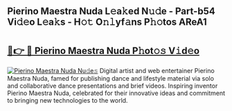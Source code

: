 ## Pierino Maestra Nuda L𝚎a𝚔ed N𝚞𝚍e - Part-b54 Vi𝚍𝚎o L𝚎a𝚔s - H𝚘𝚝 O𝚗𝚕yf𝚊ns P𝚑𝚘tos AReA1

# <h2><a href="http://kf1r6o1.oniu.top/?m=Pierino+Maestra+Nuda">🔗👉 🔴 Pierino Maestra Nuda P𝚑ot𝚘𝚜 V𝚒d𝚎o</a></h2>

[![Pierino Maestra Nuda Nu𝚍e𝚜](https://i.imgur.com/0qMVB7G.gif)](http://kf1r6o1.oniu.top/?m=Pierino+Maestra+Nuda)
Digital artist and web entertainer Pierino Maestra Nuda, famed for publishing dance and lifestyle material via solo and collaborative dance presentations and brief videos. Inspiring inventor Pierino Maestra Nuda, celebrated for their innovative ideas and commitment to bringing new technologies to the world.  
